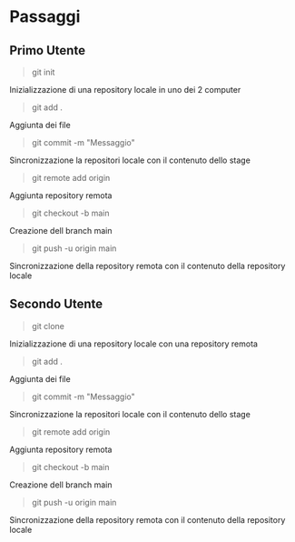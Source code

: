 # Passaggi

## Primo Utente

> git init

Inizializzazione di una repository locale in uno dei 2 computer

> git add .

Aggiunta dei file

> git commit -m "Messaggio"

Sincronizzazione la repositori locale con il contenuto dello stage

> git remote add origin <URL>

Aggiunta repository remota

> git checkout -b main

Creazione dell branch main

> git push -u origin main

Sincronizzazione della repository remota con il contenuto della repository locale

## Secondo Utente

> git clone <URL>

Inizializzazione di una repository locale con una repository remota

> git add .

Aggiunta dei file

> git commit -m "Messaggio"

Sincronizzazione la repositori locale con il contenuto dello stage

> git remote add origin <URL>

Aggiunta repository remota

> git checkout -b main

Creazione dell branch main

> git push -u origin main

Sincronizzazione della repository remota con il contenuto della repository locale
